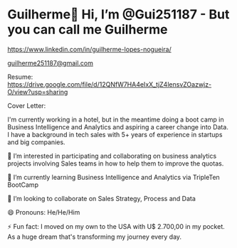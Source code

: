 # Guilherme👋 Hi, I’m @Gui251187 - But you can call me Guilherme

https://www.linkedin.com/in/guilherme-lopes-nogueira/

guilherme251187@gmail.com

Resume: https://drive.google.com/file/d/12QNfW7HA4eIxX_tjZ4lensvZOazwjz-O/view?usp=sharing

Cover Letter:

I'm currently working in a hotel, but in the meantime doing a boot camp in Business Intelligence and Analytics and aspiring a career change into Data. I have a background in tech sales with 5+ years of experience in startups and big companies.

👀 I’m interested in participating and collaborating on business analytics projects involving Sales teams in how to help them to improve the quotas.

🌱 I’m currently learning Business Intelligence and Analytics via TripleTen BootCamp

💞️ I’m looking to collaborate on Sales Strategy, Process and Data

😄 Pronouns: He/He/Him

⚡ Fun fact: I moved on my own to the USA with U$ 2.700,00 in my pocket. As a huge dream that's transforming my journey every day.
